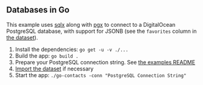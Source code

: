 ## Databases in Go

This example uses [sqlx](https://github.com/jmoiron/sqlx) along with [pgx](https://github.com/jackc/pgx) to connect to a DigitalOcean PostgreSQL database, with support for JSONB (see the `favorites` column in [the dataset](../README.md#the-dataset)).

1. Install the dependencies: `go get -u -v ./...`
2. Build the app: `go build .`
3. Prepare your PostgreSQL connection string. See [the examples README](../README.md#database-credentials)
4. [Import the dataset](../README.md#the-dataset) if necessary
5. Start the app: `./go-contacts -conn "PostgreSQL Connection String"`